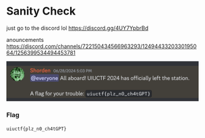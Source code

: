 # Sanity Check
just go to the discord lol
https://discord.gg/4UY7YpbrBd

anouncements
https://discord.com/channels/722150434566963293/1249443320330195064/1256399534494453781

![Anouncement](/images/SanityCheckAnoucement.png)

### Flag

```uiuctf{plz_n0_ch4tGPT}```
